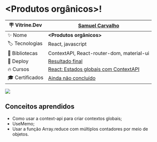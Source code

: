 # <Produtos orgânicos>!

| :placard: Vitrine.Dev       |[Samuel Carvalho](https://cursos.alura.com.br/vitrinedev/samurai-samuka)|
| ------------------------    | --- |
| :sparkles: Nome             | **<Produtos orgânicos>**
| :label: Tecnologias         | React, javascript
| :link: Bibliotecas          | ContextAPI, React-router-dom, material-ui
| :rocket: Deploy             | [Resultado final](https://curso-react-js-context-api.vercel.app/)
| :fire: Cursos               | [React: Estados globais com ContextAPI](https://cursos.alura.com.br/course/react-context-estados-globais-contextapi)
| :mortar_board: Certificados | [Ainda não concluído]()

![](./print.png#vitrinedev)

## Conceitos aprendidos
* Como usar a context-api para criar contextos globais;
* UseMemo;
* Usar a função Array.reduce com múltiplos contadores por meio de objetos.